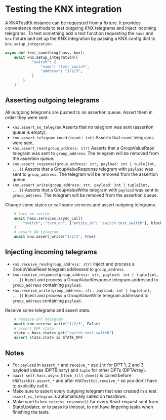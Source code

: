 # Testing the KNX integration

A KNXTestKit instance can be requested from a fixture. It provides convenience methods
to test outgoing KNX telegrams and inject incoming telegrams.
To test something add a test function requesting the `hass` and `knx` fixture and
set up the KNX integration by passing a KNX config dict to `knx.setup_integration`.

```python
async def test_something(hass, knx):
    await knx.setup_integration({
            "switch": {
                "name": "test_switch",
                "address": "1/2/3",
            }
        }
    )
```

## Asserting outgoing telegrams

All outgoing telegrams are pushed to an assertion queue. Assert them in order they were sent.

- `knx.assert_no_telegram`
  Asserts that no telegram was sent (assertion queue is empty).
- `knx.assert_telegram_count(count: int)`
  Asserts that `count` telegrams were sent.
- `knx.assert_read(group_address: str)`
  Asserts that a GroupValueRead telegram was sent to `group_address`.
  The telegram will be removed from the assertion queue.
- `knx.assert_response(group_address: str, payload: int | tuple[int, ...])`
  Asserts that a GroupValueResponse telegram with `payload` was sent to `group_address`.
  The telegram will be removed from the assertion queue.
- `knx.assert_write(group_address: str, payload: int | tuple[int, ...])`
  Asserts that a GroupValueWrite telegram with `payload` was sent to `group_address`.
  The telegram will be removed from the assertion queue.

Change some states or call some services and assert outgoing telegrams.

```python
    # turn on switch
    await hass.services.async_call(
        "switch", "turn_on", {"entity_id": "switch.test_switch"}, blocking=True
    )
    # assert ON telegram
    await knx.assert_write("1/2/3", True)
```

## Injecting incoming telegrams

- `knx.receive_read(group_address: str)`
  Inject and process a GroupValueRead telegram addressed to `group_address`.
- `knx.receive_response(group_address: str, payload: int | tuple[int, ...])`
  Inject and process a GroupValueResponse telegram addressed to `group_address` containing `payload`.
- `knx.receive_write(group_address: str, payload: int | tuple[int, ...])`
  Inject and process a GroupValueWrite telegram addressed to `group_address` containing `payload`.

Receive some telegrams and assert state.

```python
    # receive OFF telegram
    await knx.receive_write("1/2/3", False)
    # assert OFF state
    state = hass.states.get("switch.test_switch")
    assert state.state is STATE_OFF
```

## Notes

- For `payload` in `assert_*` and `receive_*` use `int` for DPT 1, 2 and 3 payload values (DPTBinary) and `tuple` for other DPTs (DPTArray).
- `await self.hass.async_block_till_done()` is called before `KNXTestKit.assert_*` and after `KNXTestKit.receive_*` so you don't have to explicitly call it.
- Make sure to assert every outgoing telegram that was created in a test. `assert_no_telegram` is automatically called on teardown.
- Make sure to `knx.receive_response()` for every Read-request sent form StateUpdater, or to pass its timeout, to not have lingering tasks when finishing the tests.
